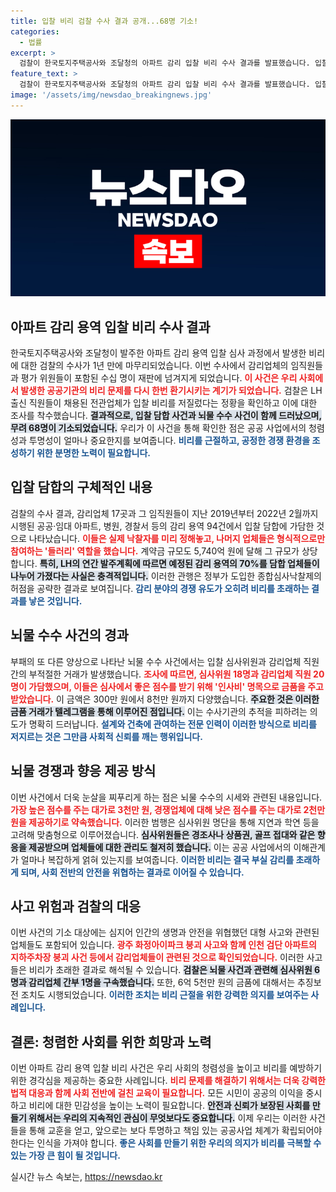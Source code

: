 ```yaml
---
title: 입찰 비리 검찰 수사 결과 공개...68명 기소!
categories:
  - 법률
excerpt: >
  검찰이 한국토지주택공사와 조달청의 아파트 감리 입찰 비리 수사 결과를 발표했습니다. 입찰 담합과 뇌물 수수 혐의로 68명이 재판에 넘겨졌으며, 5,740억 원 규모의 부정 수익이 드러났습니다. 심사위원과 감리업체 직원 간 부정행위가 안전사고 위험을 높였다는 경고도 있습니다.
feature_text: >
  검찰이 한국토지주택공사와 조달청의 아파트 감리 입찰 비리 수사 결과를 발표했습니다. 입찰 담합과 뇌물 수수 혐의로 68명이 재판에 넘겨졌으며, 5,740억 원 규모의 부정 수익이 드러났습니다. 심사위원과 감리업체 직원 간 부정행위가 안전사고 위험을 높였다는 경고도 있습니다.
image: '/assets/img/newsdao_breakingnews.jpg'
---
```


<p><img src="/assets/img/newsdao_breakingnews.jpg" alt="ontimetimes 속보" /></p>

<h2 data-ke-size="size26">아파트 감리 용역 입찰 비리 수사 결과</h2>

<p data-ke-size="size16">한국토지주택공사와 조달청이 발주한 아파트 감리 용역 입찰 심사 과정에서 발생한 비리에 대한 검찰의 수사가 1년 만에 마무리되었습니다. 이번 수사에서 감리업체의 임직원들과 평가 위원들이 포함된 수십 명이 재판에 넘겨지게 되었습니다. <b><span style="color: #ee2323;">이 사건은 우리 사회에서 발생한 공공기관의 비리 문제를 다시 한번 환기시키는 계기가 되었습니다.</span></b> 검찰은 LH 출신 직원들이 채용된 전관업체가 입찰 비리를 저질렀다는 정황을 확인하고 이에 대한 조사를 착수했습니다. <b><span style="background-color: #21538527;">결과적으로, 입찰 담합 사건과 뇌물 수수 사건이 함께 드러났으며, 무려 68명이 기소되었습니다.</span></b> 우리가 이 사건을 통해 확인한 점은 공공 사업에서의 청렴성과 투명성이 얼마나 중요한지를 보여줍니다. <b><span style="color: #1a5490;">비리를 근절하고, 공정한 경쟁 환경을 조성하기 위한 분명한 노력이 필요합니다.</span></b></p>

<p data-ke-size="size16"></p>

<h2 data-ke-size="size26">입찰 담합의 구체적인 내용</h2>

<p data-ke-size="size16">검찰의 수사 결과, 감리업체 17곳과 그 임직원들이 지난 2019년부터 2022년 2월까지 시행된 공공·임대 아파트, 병원, 경찰서 등의 감리 용역 94건에서 입찰 담합에 가담한 것으로 나타났습니다. <b><span style="color: #ee2323;">이들은 실제 낙찰자를 미리 정해놓고, 나머지 업체들은 형식적으로만 참여하는 '들러리' 역할을 했습니다.</span></b> 계약금 규모도 5,740억 원에 달해 그 규모가 상당합니다. <b><span style="background-color: #21538527;">특히, LH의 연간 발주계획에 따르면 예정된 감리 용역의 70%를 담합 업체들이 나누어 가졌다는 사실은 충격적입니다.</span></b> 이러한 관행은 정부가 도입한 종합심사낙찰제의 허점을 공략한 결과로 보여집니다. <b><span style="color: #1a5490;">감리 분야의 경쟁 유도가 오히려 비리를 초래하는 결과를 낳은 것입니다.</span></b></p>

<p data-ke-size="size16"></p>

<h2 data-ke-size="size26">뇌물 수수 사건의 경과</h2>

<p data-ke-size="size16">부패의 또 다른 양상으로 나타난 뇌물 수수 사건에서는 입찰 심사위원과 감리업체 직원 간의 부적절한 거래가 발생했습니다. <b><span style="color: #ee2323;">조사에 따르면, 심사위원 18명과 감리업체 직원 20명이 가담했으며, 이들은 심사에서 좋은 점수를 받기 위해 '인사비' 명목으로 금품을 주고받았습니다.</span></b> 이 금액은 300만 원에서 8천만 원까지 다양했습니다. <b><span style="background-color: #21538527;">주요한 것은 이러한 금품 거래가 텔레그램을 통해 이루어진 점입니다.</span></b> 이는 수사기관의 추적을 피하려는 의도가 명확히 드러납니다. <b><span style="color: #1a5490;">설계와 건축에 관여하는 전문 인력이 이러한 방식으로 비리를 저지르는 것은 그만큼 사회적 신뢰를 깨는 행위입니다.</span></b></p>

<p data-ke-size="size16"></p>

<h2 data-ke-size="size26">뇌물 경쟁과 향응 제공 방식</h2>

<p data-ke-size="size16">이번 사건에서 더욱 눈살을 찌푸리게 하는 점은 뇌물 수수의 시세와 관련된 내용입니다. <b><span style="color: #ee2323;">가장 높은 점수를 주는 대가로 3천만 원, 경쟁업체에 대해 낮은 점수를 주는 대가로 2천만 원을 제공하기로 약속했습니다.</span></b> 이러한 범행은 심사위원 명단을 통해 지연과 학연 등을 고려해 맞춤형으로 이루어졌습니다. <b><span style="background-color: #21538527;">심사위원들은 경조사나 상품권, 골프 접대와 같은 향응을 제공받으며 업체들에 대한 관리도 철저히 했습니다.</span></b> 이는 공공 사업에서의 이해관계가 얼마나 복잡하게 얽혀 있는지를 보여줍니다. <b><span style="color: #1a5490;">이러한 비리는 결국 부실 감리를 초래하게 되며, 사회 전반의 안전을 위협하는 결과로 이어질 수 있습니다.</span></b></p>

<p data-ke-size="size16"></p>

<h2 data-ke-size="size26">사고 위험과 검찰의 대응</h2>

<p data-ke-size="size16">이번 사건의 기소 대상에는 심지어 인간의 생명과 안전을 위협했던 대형 사고와 관련된 업체들도 포함되어 있습니다. <b><span style="color: #ee2323;">광주 화정아이파크 붕괴 사고와 함께 인천 검단 아파트의 지하주차장 붕괴 사건 등에서 감리업체들이 관련된 것으로 확인되었습니다.</span></b> 이러한 사고들은 비리가 초래한 결과로 해석될 수 있습니다. <b><span style="background-color: #21538527;">검찰은 뇌물 사건과 관련해 심사위원 6명과 감리업체 간부 1명을 구속했습니다.</span></b> 또한, 6억 5천만 원의 금품에 대해서는 추징보전 조치도 시행되었습니다. <b><span style="color: #1a5490;">이러한 조치는 비리 근절을 위한 강력한 의지를 보여주는 사례입니다.</span></b></p>

<p data-ke-size="size16"></p>

<h2 data-ke-size="size26">결론: 청렴한 사회를 위한 희망과 노력</h2>

<p data-ke-size="size16">이번 아파트 감리 용역 입찰 비리 사건은 우리 사회의 청렴성을 높이고 비리를 예방하기 위한 경각심을 제공하는 중요한 사례입니다. <b><span style="color: #ee2323;">비리 문제를 해결하기 위해서는 더욱 강력한 법적 대응과 함께 사회 전반에 걸친 교육이 필요합니다.</span></b> 모든 시민이 공공의 이익을 중시하고 비리에 대한 민감성을 높이는 노력이 필요합니다. <b><span style="background-color: #21538527;">안전과 신뢰가 보장된 사회를 만들기 위해서는 우리의 지속적인 관심이 무엇보다도 중요합니다.</span></b> 이제 우리는 이러한 사건들을 통해 교훈을 얻고, 앞으로는 보다 투명하고 책임 있는 공공사업 체계가 확립되어야 한다는 인식을 가져야 합니다. <b><span style="color: #1a5490;">좋은 사회를 만들기 위한 우리의 의지가 비리를 극복할 수 있는 가장 큰 힘이 될 것입니다.</span></b></p>
실시간 뉴스 속보는, <a href="https://newsdao.kr" rel="dofollow">https://newsdao.kr</a>


